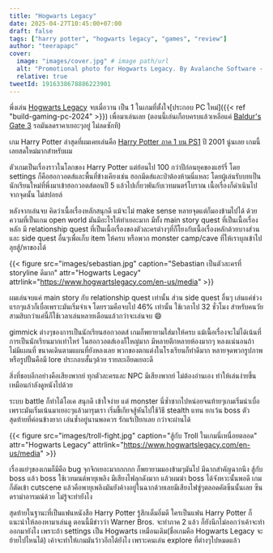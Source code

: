 ```yaml
---
title: "Hogwarts Legacy"
date: 2025-04-27T10:45:00+07:00
draft: false
tags: ["harry potter", "hogwarts legacy", "games", "review"]
author: "teerapapc"
cover:
  image: "images/cover.jpg" # image path/url
  alt: "Promotional photo for Hogwarts Legacy. By Avalanche Software - Original publication: youtube.com/watch?v=BsC-Rl9GYy0Immediate source: behance.net/gallery/105639481/Hogwarts-Legacy/modules/606346095, CC BY 3.0, https://commons.wikimedia.org/w/index.php?curid=148046968" # alt text
  relative: true
tweetId: 1916338678886223901
---
```


พึ่งเล่น [Hogwarts Legacy](https://en.wikipedia.org/wiki/Hogwarts_Legacy) จบเมื่อวาน เป็น 1 ในเกมที่ตั้งใจ[ประกอบ PC ใหม่]({{< ref "build-gaming-pc-2024" >}}) เพื่อมาเล่นเลย (ตอนนี้เล่นเกือบครบแล้วเหลือแค่ [Baldur's Gate 3](https://en.wikipedia.org/wiki/Baldur's_Gate_3) รอมันลดราคาเยอะๆอยู่ ไม่ลดซักที)

เกม Harry Potter ล่าสุดที่ผมเคยเล่นคือ [Harry Potter ภาค 1 บน PS1](https://en.wikipedia.org/wiki/Harry_Potter_and_the_Philosopher%27s_Stone_(PlayStation_video_game)) ปี 2001 นู่นเลย เกมนี้เลยสดใหม่มากสำหรับผม

ตัวเกมเป็นเรื่องราวในโลกของ Harry Potter แต่ย้อนไป 100 กว่าปีก่อนยุคของแฮร์รี่ โดย settings ก็คือฮอกวอตส์และพื้นที่ข้างเคียงเช่น ฮอกมีดส์และป่าต้องห้ามนี่แหละ โดยผู้เล่นรับบทเป็นนักเรียนใหม่ที่พึ่งมาเข้าฮอกวอตส์ตอนปี 5 แล้วไปเกี่ยวพันกับเวทมนตร์โบราณ เนื้อเรื่องก็ดำเนินไปจากจุดนั้น ไม่สปอยล์

หลังจากเล่นจบ คิดว่าเนื้อเรื่องหลักสนุกดี แม้จะไม่ make sense หลายจุดแต่ก็มองข้ามไปได้ ด้วยความที่เป็นเกม open world มันมีอะไรให้ทำเยอะมาก มีทั้ง main story quest ที่เป็นเนื้อเรื่องหลัก มี relationship quest ที่เป็นเนื้อเรื่องของตัวละครต่างๆที่ก็โยงกับเนื้อเรื่องหลักด้วยบางส่วน และ side quest อื่นๆเพื่อเก็บ item ให้ครบ หรือพวก monster camp/cave ที่ให้เราบุกเข้าไปลุยสู้/หาของได้

{{< figure src="images/sebastian.jpg" caption="Sebastian เป็นตัวละครที่ storyline ดีมาก" attr="Hogwarts Legacy" attrlink="https://www.hogwartslegacy.com/en-us/media" >}}

ผมเล่นจบแค่ main story กับ relationship quest เท่านั้น ส่วน side quest อื่นๆ เล่นแค่ช่วงแรกๆแล้วก็เบื่อเพราะมันเริ่มจำเจ โดยรวมคือจบไป 46% เท่านั้น ใช้เวลาไป 32 ชั่วโมง สำหรับคนวัยสามสิบกว่าแค่นี้ก็ใช้เวลาเล่นหลายเดือนแล้วกว่าจะเล่นจบ 😄

gimmick ต่างๆของการเป็นนักเรียนฮอกวอตส์ เกมก็พยายามใส่มาให้ครบ แม้เนื้อเรื่องจะไม่ได้เน้นที่การเป็นนักเรียนมากเท่าไหร่ ในฮอกวอตส์เองก็ใหญ่มาก มีหลายตึกหลายห้องมากๆ หลงแน่นอนถ้าไม่มีแผนที่ ขนาดเดินตามแผนที่ยังหลงเลย พวกของตกแต่งในโรงเรียนก็ทำดีมาก หลายจุดพวกรูปภาพหรือรูปปั้นคือมี lore ประกอบสั้นๆด้วย รายละเอียดเยอะดี

สิ่งที่ชอบอีกอย่างคือเสียงพากย์ ทุกตัวละครและ NPC มีเสียงพากย์ ไม่ต้องอ่านเอง ทำให้เล่นง่ายขึ้น เหมือนกำลังดูหนังไปด้วย

ระบบ battle ก็ทำได้โอเค สนุกดี เข้าใจง่าย แต่ monster นี่ซ้ำซากไปหน่อยจนท้ายๆเกมเริ่มน่าเบื่อ เพราะมันเริ่มเน้นมาเยอะๆแล้วมารุมเรา เริ่มขี้เกียจสู้หันไปใช้วิธี stealth แทน ยกเว้น boss ตัวสุดท้ายที่ค่อนข้างยาก เล่นซ้ำอยู่นานพอควร รักแร้เปียกเลย กว่าจะผ่านได้

{{< figure src="images/troll-fight.jpg" caption="สู้กับ Troll ในเกมนี่เหนื่อยตลอด" attr="Hogwarts Legacy" attrlink="https://www.hogwartslegacy.com/en-us/media" >}}

เรื่องแย่ๆของเกมก็มีคือ bug จุกจิกเยอะมากกกกก ก็พยายามมองข้ามๆมันไป มีฉากสำคัญฉากนึง สู้กับ boss แล้ว boss ใช้เวทมนต์พายุเพลิง มีเสียงไฟลุกดังมาก แล้วผมฆ่า boss ได้จังหวะนั้นพอดี เกมก็ตัดเข้า cutscene แล้วคือพายุเพลิงมันยังค้างอยู่ในฉากด้วยเลยมีเสียงไฟซู่ๆตลอดคัตซีนนั้นเลย ซีนดราม่าอารมณ์ด้วย ไม่รู้จะทำยังไง

สุดท้ายในฐานะที่เป็นแฟนหนังสือ Harry Potter รู้สึกเต็มอิ่มดี ใครเป็นแฟน Harry Potter ก็แนะนำให้ลองหามาเล่นดู ตอนนี้มีข่าวว่า Warner Bros. จะทำภาค 2 แล้ว ก็ยังนึกไม่ออกว่าเค้าจะทำออกมายังไง เพราะถ้า settings เป็น Hogwarts เหมือนเดิม(ชื่อเกมคือ Hogwarts Legacy จะย้ายไปไหนได้) เค้าจะทำให้เกมมันว้าวอีกได้ยังไง เพราะคนเล่น explore ที่ต่างๆไปหมดแล้ว
